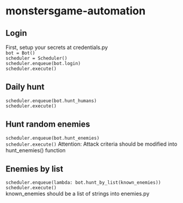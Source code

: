 # monstersgame-automation
## Login  
First, setup your secrets at credentials.py  
`bot = Bot()`  
`scheduler = Scheduler()`  
`scheduler.enqueue(bot.login)`  
`scheduler.execute()`  
  
## Daily hunt  
`scheduler.enqueue(bot.hunt_humans)`  
`scheduler.execute()`
  
## Hunt random enemies
`scheduler.enqueue(bot.hunt_enemies)`  
`scheduler.execute()`
Attention: Attack criteria should be modified into hunt_enemies() function  
  
## Enemies by list    
`scheduler.enqueue(lambda: bot.hunt_by_list(known_enemies))`  
`scheduler.execute()`  
known_enemies should be a list of strings into enemies.py


